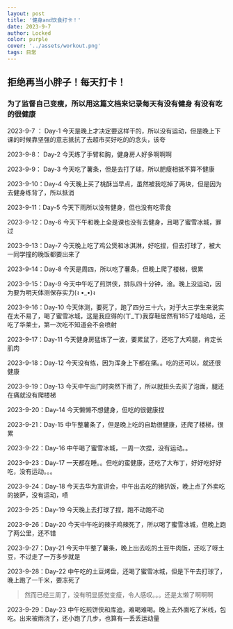 ```yaml
---
layout: post
title: '健身and饮食打卡！'
date: 2023-9-7
author: Locked
color: purple
cover: '../assets/workout.png'
tags: 日常
---
```


## 拒绝再当小胖子！每天打卡！

### 为了监督自己变瘦，所以用这篇文档来记录每天有没有健身 有没有吃的很健康

2023-9-7 ： Day-1    今天是晚上才决定要这样干的，所以没有运动，但是晚上下课的时候靠坚强的意志抵抗了去超市买好吃的的念头，该夸

2023-9-8：  Day-2    今天练了手臂和胸，健身房人好多啊啊啊

2023-9-9：  Day-3    今天吃了薯条，但是去打了球，所以肥瘦相抵不算不健康

2023-9-10：Day-4    今天晚上买了桃酥当早点，虽然被我吃掉了两块，但是因为去健身练背了，所以抵消

2023-9-11：Day-5    今天下雨所以没有健身，但也没有吃零食

2023-9-12：Day-6    今天下午和晚上全是课也没有去健身，且喝了蜜雪冰城，罪过

2023-9-13：Day-7    今天晚上吃了鸡公煲和冰淇淋，好吃捏，但去打球了，被大一同学撞的晚饭都要出来了

2023-9-14：Day-8    今天是周四，所以吃了薯条，但晚上爬了楼梯，很累

2023-9-15：Day-9    今天中午吃了煎饼侠，排队四十分钟，淦。晚上没运动，因为要为明天体测保存实力(ง •_•)ง

2023-9-16：Day-10  今天体测，要死了，跑了四分三十六，对于大三学生来说实在太不易了，喝了蜜雪冰城，这是我应得的(ㄒ_ㄒ)我穿鞋居然有185了哇哈哈，还吃了华莱士，第一次吃不知道会不会喷射

2023-9-17：Day-11  今天健身房猛练了一波，要累鼠了，还吃了大鸡腿，肯定长肌肉

2023-9-18：Day-12  今天没有练，因为浑身上下都在痛。。吃的还可以，就还很健康

2023-9-19：Day-13  今天中午出门时突然下雨了，所以就扭头去买了泡面，腿还在痛就没有爬楼梯

2023-9-20：Day-14  今天懒懒不想健身，但吃的很健康捏

2023-9-21：Day-15  中午整薯条了，但是晚上吃的自助很健康，还爬了楼梯，很累

2023-9-22：Day-16 中午喝了蜜雪冰城，一周一次捏，没有运动。。

2023-9-23：Day-17 一天都在睡。。但吃的蛮健康，还吃了大布丁，好好吃好好吃，没有运动。。。

2023-9-24：Day-18 今天去华为宣讲会，中午出去吃的猪扒饭，晚上点了外卖吃的披萨，没有运动，啧

2023-9-25：Day-19 今天晚上去打球了捏，跑不动跑不动

2023-9-26：Day-20 今天中午吃的辣子鸡辣死了，所以喝了蜜雪冰城，但晚上跑了两公里，还不错

2023-9-27：Day-21 今天中午整了薯条，晚上出去吃的土豆牛肉饭，还吃了呀土豆，不过走了一万多步就是

2023-9-28：Day-22 中午吃的土豆烤盘，还喝了蜜雪冰城，但是下午去打球了，晚上跑了一千米，要冻死了

> 然而已经三周了，没有明显感觉变瘦，令人感叹。。。还是太懒了啊啊啊

2023-9-29：Day-23 中午吃煎饼侠和库迪，难喝难喝。晚上去外面吃了米线，包吃。出来被雨浇了，还小跑了几步，也算有一丢丢运动量
